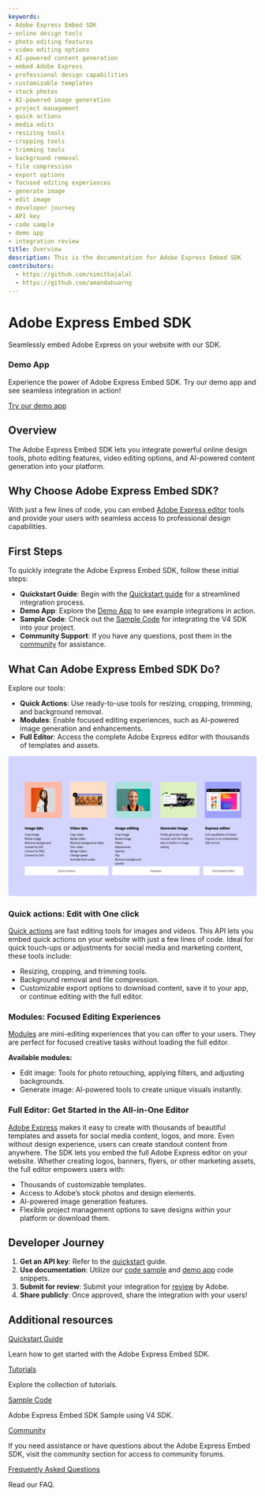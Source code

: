 ```yaml
---
keywords:
- Adobe Express Embed SDK
- online design tools
- photo editing features
- video editing options
- AI-powered content generation
- embed Adobe Express
- professional design capabilities
- customizable templates
- stock photos
- AI-powered image generation
- project management
- quick actions
- media edits
- resizing tools
- cropping tools
- trimming tools
- background removal
- file compression
- export options
- focused editing experiences
- generate image
- edit image
- developer journey
- API key
- code sample
- demo app
- integration review
title: Overview
description: This is the documentation for Adobe Express Embed SDK
contributors:
  - https://github.com/nimithajalal
  - https://github.com/amandahuarng
---
```

<Hero slots="heading, text" background="rgb(138, 43, 226)"/>

# Adobe Express Embed SDK

Seamlessly embed Adobe Express on your website with our SDK.

<AnnouncementBlock slots="heading, text, button"/>

### Demo App

Experience the power of Adobe Express Embed SDK. Try our demo app and see seamless integration in action!

[Try our demo app](https://demo.expressembed.com/)

## Overview

The Adobe Express Embed SDK lets you integrate powerful online design tools, photo editing features, video editing options, and AI-powered content generation into your platform.

## Why Choose Adobe Express Embed SDK?

With just a few lines of code, you can embed [Adobe Express editor](https://www.adobe.com/in/express/) tools and provide your users with seamless access to professional design capabilities.

## First Steps

To quickly integrate the Adobe Express Embed SDK, follow these initial steps:

- **Quickstart Guide**: Begin with the [Quickstart guide](./quickstart/index.md) for a streamlined integration process.
- **Demo App**: Explore the [Demo App](https://demo.expressembed.com/) to see example integrations in action.
- **Sample Code**: Check out the [Sample Code](https://github.com/AdobeDocs/cc-everywhere/blob/main/v4-sample/sample.md) for integrating the V4 SDK into your project.
- **Community Support**: If you have any questions, post them in the [community](https://community.adobe.com/t5/adobe-express-embed-sdk/ct-p/ct-express-embed-sdk?page=1&sort=latest_replies&lang=all&tabid=all) for assistance.

## What Can Adobe Express Embed SDK Do?

Explore our tools:

- **Quick Actions**: Use ready-to-use tools for resizing, cropping, trimming, and background removal.
- **Modules**: Enable focused editing experiences, such as AI-powered image generation and enhancements.
- **Full Editor**: Access the complete Adobe Express editor with thousands of templates and assets.

![Overview illustration](./images/overview_illustration.png)

### Quick actions: Edit with One click

[Quick actions](https://www.adobe.com/express/feature/quick-actions) are fast editing tools for images and videos. This API lets you embed quick actions on your website with just a few lines of code. Ideal for quick touch-ups or adjustments for social media and marketing content, these tools include:

- Resizing, cropping, and trimming tools.
- Background removal and file compression.
- Customizable export options to download content, save it to your app, or continue editing with the full editor.

### Modules: Focused Editing Experiences

[Modules](../guides/modules/index.md) are mini-editing experiences that you can offer to your users. They are perfect for focused creative tasks without loading the full editor.

**Available modules:**

- Edit image: Tools for photo retouching, applying filters, and adjusting backgrounds.
- Generate image: AI-powered tools to create unique visuals instantly.

### Full Editor: Get Started in the All-in-One Editor

[Adobe Express](https://adobe.com/express) makes it easy to create with thousands of beautiful templates and assets for social media content, logos, and more. Even without design experience, users can create standout content from anywhere. The SDK lets you embed the full Adobe Express editor on your website. Whether creating logos, banners, flyers, or other marketing assets, the full editor empowers users with:

- Thousands of customizable templates.
- Access to Adobe’s stock photos and design elements.
- AI-powered image generation features.
- Flexible project management options to save designs within your platform or download them.

## Developer Journey

1. **Get an API key**: Refer to the [quickstart](./quickstart/index.md) guide.
2. **Use documentation**: Utilize our [code sample](https://github.com/AdobeDocs/cc-everywhere/tree/main/v4-sample/sample.md) and [demo app](https://demo.expressembed.com/) code snippets.
3. **Submit for review**: Submit your integration for [review](./review/index.md) by Adobe.
4. **Share publicly**: Once approved, share the integration with your users!

## Additional resources

<DiscoverBlock slots="link, text"/>

[Quickstart Guide](./quickstart/)

Learn how to get started with the Adobe Express Embed SDK.

<DiscoverBlock slots="link, text"/>

[Tutorials](./tutorials/)

Explore the collection of tutorials.

<DiscoverBlock slots="link, text"/>

[Sample Code](https://github.com/AdobeDocs/cc-everywhere/tree/main/v4-sample)

Adobe Express Embed SDK Sample using V4 SDK.

<DiscoverBlock slots="link, text"/>

[Community](https://developer.adobe.com/express/community)

If you need assistance or have questions about the Adobe Express Embed SDK, visit the community section for access to community forums.

<DiscoverBlock slots="link, text"/>

[Frequently Asked Questions](./troubleshooting/faq/)

Read our FAQ.
